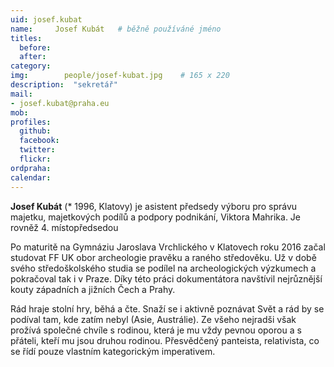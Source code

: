 ```yaml
---
uid: josef.kubat
name:     Josef Kubát  	# běžně používáné jméno
titles:
  before:
  after:
category:
img: 		people/josef-kubat.jpg    # 165 x 220
description:  "sekretář"
mail:
- josef.kubat@praha.eu
mob:			  
profiles:
  github:     
  facebook: 	
  twitter: 		
  flickr:
ordpraha: 
calendar: 
---
```


**Josef Kubát** (* 1996, Klatovy) je asistent předsedy výboru pro správu majetku, majetkových podílů a podpory podnikání, Viktora Mahrika. Je rovněž 4. místopředsedou 

Po maturitě na Gymnáziu Jaroslava Vrchlického v Klatovech roku 2016 začal studovat FF UK obor archeologie pravěku a raného středověku. Už v době svého středoškolského studia se podílel na archeologických výzkumech a pokračoval tak i v Praze. Díky této práci dokumentátora navštívil nejrůznější kouty západních a jižních Čech a Prahy.

Rád hraje stolní hry, běhá a čte. Snaží se i aktivně poznávat Svět a rád by se podíval tam, kde zatím nebyl (Asie, Austrálie). Ze všeho nejradši však prožívá společné chvíle s rodinou, která je mu vždy pevnou oporou a s přáteli, kteří mu jsou druhou rodinou. Přesvědčený panteista, relativista, co se řídí pouze vlastním kategorickým imperativem.
